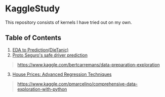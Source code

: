 # KaggleStudy
This repository consists of kernels I have tried out on my own.

## Table of Contents
1. [EDA to Prediction(DieTanic)](https://www.kaggle.com/c/titanic)
2. [Proto Seguro's safe driver prediction](https://www.kaggle.com/c/porto-seguro-safe-driver-prediction)
> https://www.kaggle.com/bertcarremans/data-preparation-exploration
3. [House Prices: Advanced Regression Techniques](https://www.kaggle.com/c/house-prices-advanced-regression-techniques/data)
> https://www.kaggle.com/pmarcelino/comprehensive-data-exploration-with-python
